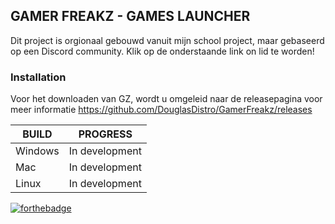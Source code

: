 ## GAMER FREAKZ - GAMES LAUNCHER
Dit project is orgionaal gebouwd vanuit mijn school project, maar gebaseerd op een Discord community. Klik op de onderstaande link on lid te worden!

### Installation

Voor het downloaden van GZ, wordt u omgeleid naar de releasepagina voor meer informatie https://github.com/DouglasDistro/GamerFreakz/releases

| BUILD | PROGRESS |
| ------ | ------ |
| Windows | In development |
| Mac | In development |
| Linux | In development |

[![forthebadge](http://forthebadge.com/images/badges/built-with-grammas-recipe.svg)](http://forthebadge.com)
